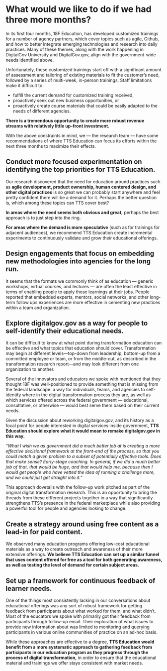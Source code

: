 # What would we like to do if we had three more months?

In its first four months, 18F Education, has developed customized trainings for a number of agency partners, which cover topics such as agile, Github, and how to better integrate emerging technologies and research into daily practices. Many of these themes, along with the work happening in DigitalGov University and DigitalGov.gov, align with the government-wide needs identified above. 

Unfortunately, these customized trainings start off with a significant amount of assessment and tailoring of existing materials to fit the customer’s need, followed by a series of multi-week, in-person trainings. Staff limitations make it difficult to: 

- fulfill the current demand for customized training received, 
- proactively seek out new business opportunities, or 
- proactively create course materials that could be easily adapted to the needs of different agencies. 

**There is a tremendous opportunity to create more robust revenue streams with relatively little up-front investment.**

With the above constraints in mind, we — the research team — have some recommendations of where TTS Education can focus its efforts within the next three months to maximize their effects. 

## Conduct more focused experimentation on identifying the top priorities for TTS Education. 

Our research discovered that the need for education around practices such as **agile development, product ownership, human centered design, and other digital practices** is so great we can probably start anywhere and feel pretty confident there will be a demand for it. Perhaps the better question is, which among these topics can TTS cover best? 

**In areas where the need seems both obvious and great,** perhaps the best approach is to just step into the ring. 

**For areas where the demand is more speculative** (such as for trainings for adjacent audiences), we recommend TTS Education create incremental experiments to continuously validate and grow their educational offerings.

## Design engagements that focus on embedding new methodologies into agencies for the long run.

It seems that the formats we commonly think of as education — generic workshops, virtual courses, and lectures — are often the least effective in terms of enabling people to apply those learnings at their jobs. People reported that embedded experts, mentors, social networks, and other long-term follow ups experiences are more effective in cementing new practices within a team and organization. 

## Explore digitalgov.gov as a way for people to self-identify their educational needs. 

It can be difficult to know at what point during transformation education can be effective and what topics that education should cover. Transformation may begin at different levels—top-down from leadership, bottom-up from a committed employee or team, or from the middle-out, as described in the transformation research report—and may look different from one organization to another. 

Several of the innovators and educators we spoke with mentioned that they thought 18F was well-positioned to provide something that is missing from the federal landscape: a way for individuals, teams, and agencies to self-identify where in the digital transformation process they are, as well as which services offered across the federal government — educational, consultative, or otherwise — would best serve them based on their current needs.

Given the discussion about reworking digitalgov.gov, and its history as a focal point for people interested in digital services inside government, **TTS Education should explore what it would mean to remake digitalgov.gov in this way.**

_“What I wish we as government did a much better job at is creating a more effective decisional framework at the front-end of the process, so that you could match a given problem to a subset of potentially effective tools. Does that make sense? Early-stage coaching. In general, if we did a much better job of that, that would be huge, and that would help me, because then I would get people who have vetted the idea of running a challenge more, and we could just get straight into it.”_

This approach dovetails with the follow-up work pitched as part of the original digital transformation research. This is an opportunity to bring the threads from these different projects together in a way that significantly strengthens TTS’s presence in the federal marketplace while also providing a powerful tool for people and agencies looking to change.

## Create a strategy around using free content as a lead-in for paid content. 

We observed many education programs offering low-cost educational materials as a way to create outreach and awareness of their more extensive offerings. **We believe TTS Education can set up a similar funnel that uses content offered for free as a tool for both generating awareness, as well as testing the level of demand for certain subject areas.**

## Set up a framework for continuous feedback of learner needs. 

One of the things most consistently lacking in our conversations about educational offerings was any sort of robust framework for getting feedback from participants about what worked for them, and what didn’t. Most of the educators we spoke with primarily got their feedback from participants through follow-up email. Their exploration of what issues to provide new information about was limited to monitoring and querying participants in various online communities of practice on an ad-hoc basis.

While these approaches are effective to a degree, **TTS Education would benefit from a more systematic approach to gathering feedback from participants in our education program as they progress through the process of digital transformation,** in order to ensure that the educational material and trainings we offer stays consistent with market needs.


